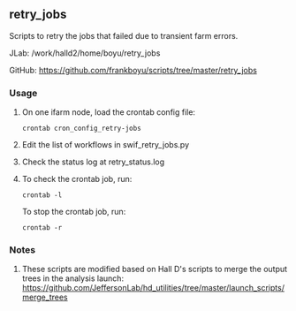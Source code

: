 ## retry_jobs

Scripts to retry the jobs that failed due to transient farm errors.

JLab: /work/halld2/home/boyu/retry_jobs

GitHub: https://github.com/frankboyu/scripts/tree/master/retry_jobs

### Usage

1.  On one ifarm node, load the crontab config file:

    `crontab cron_config_retry-jobs`

2.  Edit the list of workflows in swif_retry_jobs.py

3.  Check the status log at retry_status.log

4.  To check the crontab job, run:

    `crontab -l`

    To stop the crontab job, run:

    `crontab -r`

### Notes

1. These scripts are modified based on Hall D's scripts to merge the output trees in the analysis launch: https://github.com/JeffersonLab/hd_utilities/tree/master/launch_scripts/merge_trees